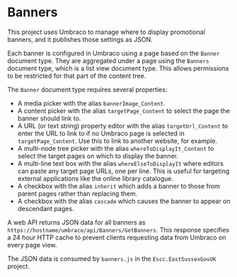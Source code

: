 # Banners

This project uses Umbraco to manage where to display promotional banners, and it publishes those settings as JSON.

Each banner is configured in Umbraco using a page based on the `Banner` document type. They are aggregated under a page using the `Banners` document type, which is a list view document type. This allows permissions to be restricted for that part of the content tree.

The `Banner` document type requires several properties:

* A media picker with the alias `bannerImage_Content`.
* A content picker with the alias `targetPage_Content` to select the page the banner should link to.
* A URL (or text string) property editor with the alias `targetUrl_Content` to enter the URL to link to if no Umbraco page is selected in `targetPage_Content`. Use this to link to another website, for example.
* A multi-node tree picker with the alias `whereToDisplayIt_Content` to select the target pages on which to display the banner.
* A multi-line text box with the alias `whereElseToDisplayIt` where editors can paste any target page URLs, one per line. This is useful for targeting external applications like the online library catalogue.
* A checkbox with the alias `inherit` which adds a banner to those from parent pages rather than replacing them.
* A checkbox with the alias `cascade` which causes the banner to appear on descendant pages.

A web API returns JSON data for all banners as `https://hostname/umbraco/api/Banners/GetBanners`. This response specifies a 24 hour HTTP cache to prevent clients requesting data from Umbraco on every page view.

The JSON data is consumed by `banners.js` in the `Escc.EastSussexGovUK` project.